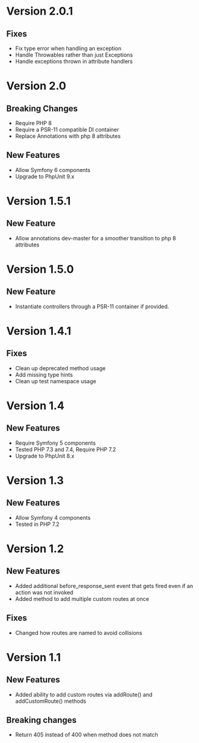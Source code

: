 Version 2.0.1
===========

Fixes
-----------
* Fix type error when handling an exception
* Handle Throwables rather than just Exceptions
* Handle exceptions thrown in attribute handlers

Version 2.0
===========

Breaking Changes
------------
* Require PHP 8
* Require a PSR-11 compatible DI container
* Replace Annotations with php 8 attributes 

New Features
------------
* Allow Symfony 6 components
* Upgrade to PhpUnit 9.x


Version 1.5.1
===========

New Feature
------------
* Allow annotations dev-master for a smoother transition to php 8 attributes


Version 1.5.0
===========

New Feature
------------
* Instantiate controllers through a PSR-11 container if provided.

Version 1.4.1
===========

Fixes
------------
* Clean up deprecated method usage
* Add missing type hints
* Clean up test namespace usage

Version 1.4
===========

New Features
------------
* Require Symfony 5 components
* Tested PHP 7.3 and 7.4, Require PHP 7.2
* Upgrade to PhpUnit 8.x

Version 1.3
===========

New Features
------------
* Allow Symfony 4 components
* Tested in PHP 7.2

Version 1.2
===========

New Features
------------
* Added additional before_response_sent event that gets fired even if an action was not invoked
* Added method to add multiple custom routes at once

Fixes
------
* Changed how routes are named to avoid collisions

Version 1.1
===========

New Features
------------
* Added ability to add custom routes via addRoute() and addCustomRoute() methods

Breaking changes
----------------
* Return 405 instead of 400 when method does not match
